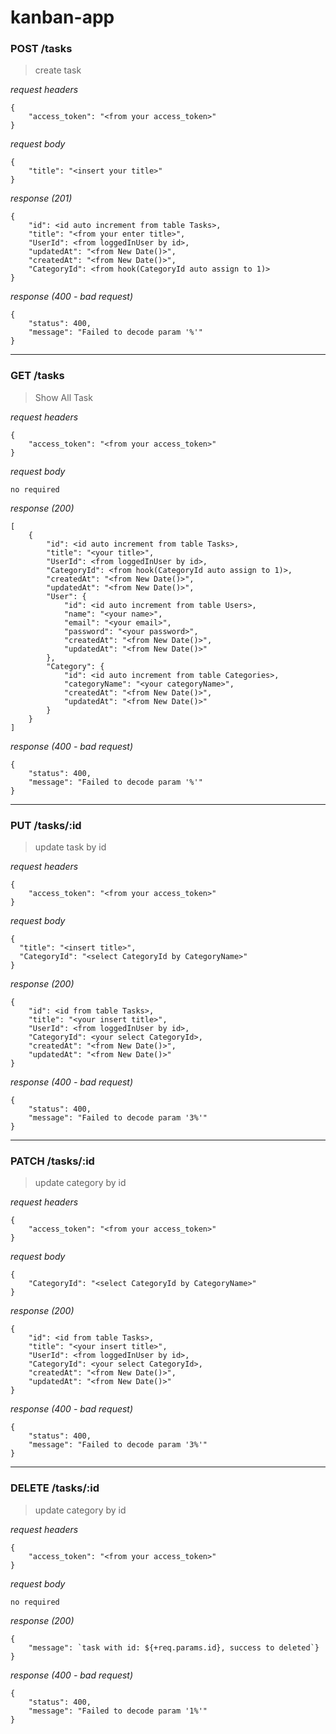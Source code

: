 # kanban-app

### POST /tasks
> create task

_request headers_
```
{
    "access_token": "<from your access_token>"
}
```

_request body_
```
{
    "title": "<insert your title>"
}
```

_response (201)_
```
{
    "id": <id auto increment from table Tasks>,
    "title": "<from your enter title>",
    "UserId": <from loggedInUser by id>,
    "updatedAt": "<from New Date()>",
    "createdAt": "<from New Date()>",
    "CategoryId": <from hook(CategoryId auto assign to 1)>
}
```

_response (400 - bad request)_
```
{
    "status": 400,
    "message": "Failed to decode param '%'"
}
```
---

### GET /tasks 
> Show All Task

_request headers_
```
{
    "access_token": "<from your access_token>"
}
```

_request body_
```
no required
```

_response (200)_
```
[
    {
        "id": <id auto increment from table Tasks>,
        "title": "<your title>",
        "UserId": <from loggedInUser by id>,
        "CategoryId": <from hook(CategoryId auto assign to 1)>,
        "createdAt": "<from New Date()>",
        "updatedAt": "<from New Date()>",
        "User": {
            "id": <id auto increment from table Users>,
            "name": "<your name>",
            "email": "<your email>",
            "password": "<your password>",
            "createdAt": "<from New Date()>",
            "updatedAt": "<from New Date()>"
        },
        "Category": {
            "id": <id auto increment from table Categories>,
            "categoryName": "<your categoryName>",
            "createdAt": "<from New Date()>",
            "updatedAt": "<from New Date()>"
        }
    }
]
```

_response (400 - bad request)_
```
{
    "status": 400,
    "message": "Failed to decode param '%'"
}
```
---

### PUT /tasks/:id
> update task by id

_request headers_
```
{
    "access_token": "<from your access_token>"
}
```

_request body_
```
{
  "title": "<insert title>",
  "CategoryId": "<select CategoryId by CategoryName>"
}
```

_response (200)_
```
{
    "id": <id from table Tasks>,
    "title": "<your insert title>",
    "UserId": <from loggedInUser by id>,
    "CategoryId": <your select CategoryId>,
    "createdAt": "<from New Date()>",
    "updatedAt": "<from New Date()>"
}
```

_response (400 - bad request)_
```
{
    "status": 400,
    "message": "Failed to decode param '3%'"
}
```
---

### PATCH /tasks/:id
> update category by id

_request headers_
```
{
    "access_token": "<from your access_token>"
}
```

_request body_
```
{
    "CategoryId": "<select CategoryId by CategoryName>"
}
```

_response (200)_
```
{
    "id": <id from table Tasks>,
    "title": "<your insert title>",
    "UserId": <from loggedInUser by id>,
    "CategoryId": <your select CategoryId>,
    "createdAt": "<from New Date()>",
    "updatedAt": "<from New Date()>"
}
```

_response (400 - bad request)_
```
{
    "status": 400,
    "message": "Failed to decode param '3%'"
}
```
---

### DELETE /tasks/:id
> update category by id

_request headers_
```
{
    "access_token": "<from your access_token>"
}
```

_request body_
```
no required
```

_response (200)_
```
{
    "message": `task with id: ${+req.params.id}, success to deleted`}
}
```

_response (400 - bad request)_
```
{
    "status": 400,
    "message": "Failed to decode param '1%'"
}
```
